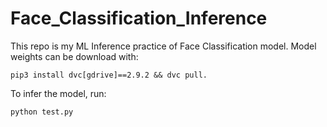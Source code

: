 # Face_Classification_Inference

This repo is my ML Inference practice of Face Classification model.
Model weights can be download with: 
```
pip3 install dvc[gdrive]==2.9.2 && dvc pull. 
```

To infer the model, run:
```
python test.py
```
